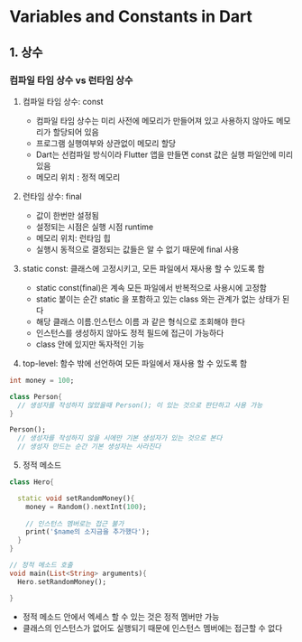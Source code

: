 # Variables and Constants in Dart

## 1. 상수

### 컴파일 타임 상수 vs 런타임 상수
1. 컴파일 타임 상수: const
    - 컴파일 타임 상수는 미리 사전에 메모리가 만들어져 있고 사용하지 않아도 메모리가 할당되어 있음
    - 프로그램 실행여부와 상관없이 메모리 할당
    - Dart는 선컴파일 방식이라 Flutter 앱을 만들면 const 값은 실행 파일안에 미리 있음
    - 메모리 위치 : 정적 메모리

2. 런타임 상수: final
    - 값이 한번만 설정됨
    - 설정되는 시점은 실행 시점 runtime
    - 메모리 위치: 런타임 힙
    - 실행시 동적으로 결정되는 값들은 알 수 없기 때문에 final 사용

3. static const: 클래스에 고정시키고, 모든 파일에서 재사용 할 수 있도록 함
    - static const(final)은 계속 모든 파일에서 반복적으로 사용시에 고정함
    - static 붙이는 순간 static 을 포함하고 있는 class 와는 관계가 없는 상태가 된다
    - 해당 클래스 이름.인스턴스 이름 과 같은 형식으로 조회해야 한다
    - 인스턴스를 생성하지 않아도 정적 필드에 접근이 가능하다
    - class 안에 있지만 독자적인 기능

4. top-level: 함수 밖에 선언하여 모든 파일에서 재사용 할 수 있도록 함
```dart
int money = 100;

class Person{
  // 생성자를 작성하지 않았을때 Person(); 이 있는 것으로 판단하고 사용 가능
}

Person(); 
  // 생성자를 작성하지 않을 시에만 기본 생성자가 있는 것으로 본다
  // 생성자 만드는 순간 기본 생성자는 사라진다

```

5. 정적 메소드

```dart
class Hero{

  static void setRandomMoney(){
    money = Random().nextInt(100);
    
    // 인스턴스 멤버로는 접근 불가
    print('$name의 소지금을 추가했다');
  }
}

// 정적 메소드 호출
void main(List<String> arguments){
  Hero.setRandomMoney();

}
```
- 정적 메소드 안에서 엑세스 할 수 있는 것은 정적 멤버만 가능
- 클래스의 인스턴스가 없어도 실행되기 때문에 인스턴스 멤버에는 접근할 수 없다